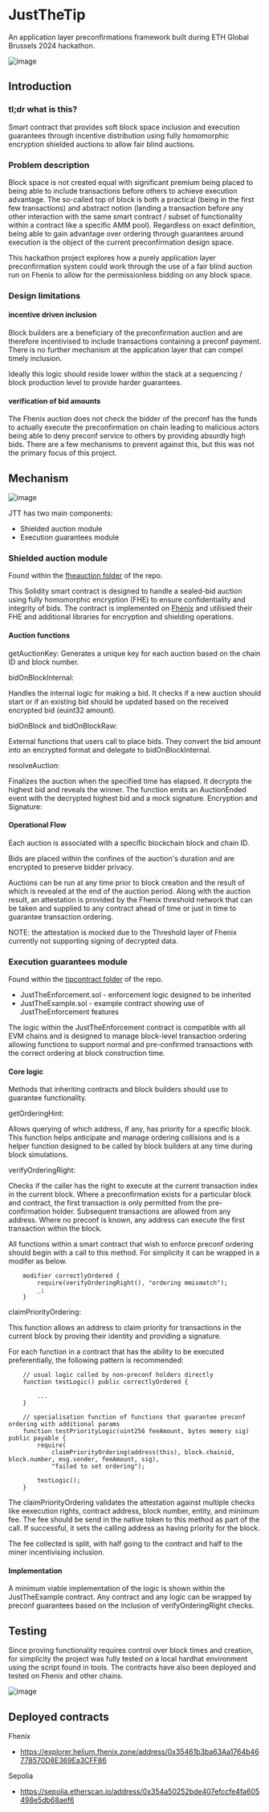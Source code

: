 # JustTheTip 

An application layer preconfirmations framework built during ETH Global Brussels 2024 hackathon.

![image](https://github.com/user-attachments/assets/6697d8ba-1cde-46ab-b249-851c577a656b)

## Introduction

### tl;dr what is this?

Smart contract that provides soft block space inclusion and execution guarantees through incentive distribution using fully homomorphic encryption shielded auctions to allow fair blind auctions.

### Problem description

Block space is not created equal with significant premium being placed to being able to include transactions before others to achieve execution advantage. The so-called top of block is both a practical (being in the first few transactions) and abstract notion (landing a transaction before any other interaction with the same smart contract / subset of functionality within a contract like a specific AMM pool). Regardless on exact definition, being able to gain advantage over ordering through guarantees around execution is the object of the current preconfirmation design space. 

This hackathon project explores how a purely application layer preconfirmation system could work through the use of a fair blind auction run on Fhenix to allow for the permissionless bidding on any block space.

### Design limitations

#### incentive driven inclusion

Block builders are a beneficiary of the preconfirmation auction and are therefore incentivised to include transactions containing a preconf payment. There is no further mechanism at the application layer that can compel timely inclusion.

Ideally this logic should reside lower within the stack at a sequencing / block production level to provide harder guarantees.

#### verification of bid amounts

The Fhenix auction does not check the bidder of the preconf has the funds to actually execute the preconfirmation on chain leading to malicious actors being able to deny preconf service to others by providing absurdly high bids. There are a few mechanisms to prevent against this, but this was not the primary focus of this project.

## Mechanism

![image](https://github.com/user-attachments/assets/4b6e7405-c03d-4997-aea4-46590eb531bf)

JTT has two main components:

* Shielded auction module
* Execution guarantees module

### Shielded auction module

Found within the [fheauction folder](https://github.com/konradstrachan/ethcc24/tree/main/fheauction) of the repo.

This Solidity smart contract is designed to handle a sealed-bid auction using fully homomorphic encryption (FHE) to ensure confidentiality and integrity of bids. The contract is implemented on [Fhenix](https://www.fhenix.io/) and utilisied their FHE and additional libraries for encryption and shielding operations.

#### Auction functions

getAuctionKey: Generates a unique key for each auction based on the chain ID and block number.

bidOnBlockInternal:

Handles the internal logic for making a bid. It checks if a new auction should start or if an existing bid should be updated based on the received encrypted bid (euint32 amount).

bidOnBlock and bidOnBlockRaw:

External functions that users call to place bids. They convert the bid amount into an encrypted format and delegate to bidOnBlockInternal.

resolveAuction:

Finalizes the auction when the specified time has elapsed. It decrypts the highest bid and reveals the winner. The function emits an AuctionEnded event with the decrypted highest bid and a mock signature.
Encryption and Signature:

#### Operational Flow

Each auction is associated with a specific blockchain block and chain ID.

Bids are placed within the confines of the auction's duration and are encrypted to preserve bidder privacy.

Auctions can be run at any time prior to block creation and the result of which is revealed at the end of the auction period. Along with the auction result, an attestation is provided by the Fhenix threshold network that can be taken and supplied to any contract ahead of time or just in time to guarantee transaction ordering.

NOTE: the attestation is mocked due to the Threshold layer of Fhenix currently not supporting signing of decrypted data.

### Execution guarantees module

Found within the [tipcontract folder](https://github.com/konradstrachan/ethcc24/tree/main/tipcontract) of the repo.

* JustTheEnforcement.sol - enforcement logic designed to be inherited
* JustTheExample.sol - example contract showing use of JustTheEnforcement features

The logic within the JustTheEnforcement contract is compatible with all EVM chains and is designed to manage block-level transaction ordering allowing functions to support normal and pre-confirmed transactions with the correct ordering at block construction time.

#### Core logic

Methods that inheriting contracts and block builders should use to guarantee functionality.

getOrderingHint: 

Allows querying of which address, if any, has priority for a specific block. This function helps anticipate and manage ordering collisions and is a helper function designed to be called by block builders at any time during block simulations.

verifyOrderingRight:

Checks if the caller has the right to execute at the current transaction index in the current block. Where a preconfirmation exists for a particular block and contract, the first transaction is only permitted from the pre-confirmation holder. Subsequent transactions are allowed from any address. Where no preconf is known, any address can execute the first transaction within the block.

All functions within a smart contract that wish to enforce preconf ordering should begin with a call to this method. For simplicity it can be wrapped in a modifer as below.

```
    modifier correctlyOrdered {
        require(verifyOrderingRight(), "ordering mmismatch");
        _;
    }
```

claimPriorityOrdering:

This function allows an address to claim priority for transactions in the current block by proving their identity and providing a signature.

For each function in a contract that has the ability to be executed preferentially, the following pattern is recommended:

```
    // usual logic called by non-preconf holders directly
    function testLogic() public correctlyOrdered {
        
        ...
    }

    // specialisation function of functions that guarantee preconf ordering with additional params
    function testPriorityLogic(uint256 feeAmount, bytes memory sig) public payable {
        require(
            claimPriorityOrdering(address(this), block.chainid, block.number, msg.sender, feeAmount, sig),
            "failed to set ordering");
        
        testLogic();
    }
```

The claimPriorityOrdering validates the attestation against multiple checks like eexecution rights, contract address, block number, entity, and minimum fee. The fee should be send in the native token to this method as part of the call. If successful, it sets the calling address as having priority for the block.

The fee collected is split, with half going to the contract and half to the miner incentivising inclusion.

#### Implementation

A minimum viable implementation of the logic is shown within the JustTheExample contract. Any contract and any logic can be wrapped by preconf guarantees based on the inclusion of verifyOrderingRight checks.

## Testing

Since proving functionality requires control over block times and creation, for simplicity the project was fully tested on a local hardhat environment using the script found in tools. The contracts have also been deployed and tested on Fhenix and other chains.

![image](https://github.com/user-attachments/assets/b66d12a1-7816-4a00-a8c5-02dd08178a09)

## Deployed contracts

Fhenix

* https://explorer.helium.fhenix.zone/address/0x35461b3ba63Aa1764b46778570D8E369Ea3CFF86

Sepolia

* https://sepolia.etherscan.io/address/0x354a50252bde407efccfe4fa605498e5db68aef6
